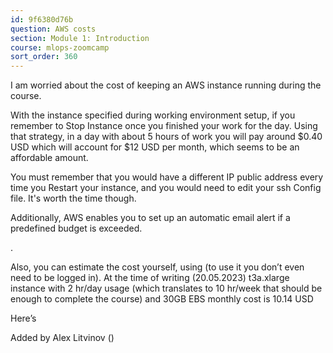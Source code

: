 ```yaml
---
id: 9f6380d76b
question: AWS costs
section: Module 1: Introduction
course: mlops-zoomcamp
sort_order: 360
---
```


I am worried about the cost of keeping an AWS instance running during the course.

With the instance specified during working environment setup, if you remember to Stop Instance once you finished your work for the day.  Using that strategy, in a day with about 5 hours of work you will pay around $0.40 USD which will account for $12 USD per month, which seems to be an affordable amount.

You must remember that you would have a different IP public address every time you Restart your instance, and you would need to edit your ssh Config file.  It's worth the time though.

Additionally, AWS enables you to set up an automatic email alert if a predefined budget is exceeded.

.

Also, you can estimate the cost yourself, using  (to use it you don’t even need to be logged in).
At the time of writing (20.05.2023) t3a.xlarge instance with 2 hr/day usage (which translates to 10 hr/week that should be enough to complete the course) and 30GB EBS monthly cost is 10.14 USD

Here’s

Added by Alex Litvinov ()


